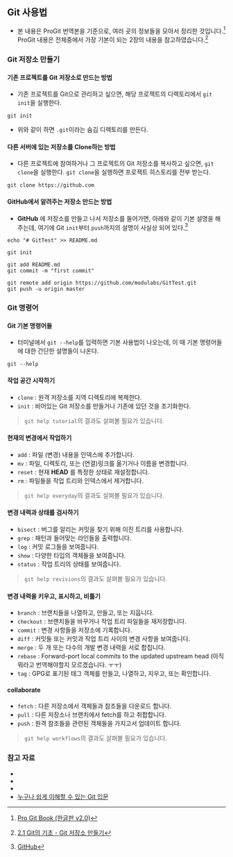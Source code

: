## Git 사용법

* 본 내용은 ProGit 번역본을 기준으로, 여러 곳의 정보들을 모아서 정리한 것입니다.[^ProGit] ProGit 내용은 전체중에서 가장 기본이 되는 2장의 내용을 참고하였습니다.[^ProGit_Ch2]


### Git 저장소 만들기

#### 기존 프로젝트를 Git 저장소로 만드는 방법

* 기존 프로젝트를 Git으로 관리하고 싶으면, 해당 프로젝트의 디렉토리에서 `git init`을 실행한다.

```
git init
```

* 위와 같이 하면 `.git`이라는 숨김 디렉토리를 만든다.

#### 다른 서버에 있는 저장소를 Clone하는 방법

* 다른 프로젝트에 참여하거나 그 프로젝트의 Git 저장소를 복사하고 싶으면, `git clone`을 실행한다. `git clone`을 실행하면 프로젝트 히스토리를 전부 받는다.

```
git clone https://github.com
```


#### GitHub에서 알려주는 저장소 만드는 방법

* **GitHub** 에 저장소를 만들고 나서 저장소를 들어가면, 아래와 같이 기본 설명을 해주는데, 여기에 Git `init`부터 `push`까지의 설명이 사실상 되어 있다.[^GitHub] 


```
echo "# GitTest" >> README.md

git init

git add README.md
git commit -m "first commit"

git remote add origin https://github.com/modulabs/GitTest.git
git push -u origin master
```

### Git 명령어

#### Git 기본 명령어들
 
* 터미널에서 `git --help`를 입력하면 기본 사용법이 나오는데, 이 때 기본 명령어들에 대한 간단한 설명들이 나온다. 

```
git --help
```

#### 작업 공간 시작하기

* `clone` : 원격 저장소를 지역 디렉토리에 복제한다.
* `init` : 비어있는 Git 저장소를 만들거나 기존에 있던 것을 초기화한다.

> `git help tutorial`의 결과도 살펴볼 필요가 있습니다.

#### 현재의 변경에서 작업하기

* `add` : 파일 (변경) 내용을 인덱스에 추가합니다.
* `mv` : 파일, 디렉토리, 또는 (연결)링크를 옮기거나 이름을 변경합니다.
* `reset` : 현재 **HEAD** 를 특정한 상태로 재설정합니다.
* `rm` : 파일들을 작업 트리와 인덱스에서 제거합니다.

> `git help everyday`의 결과도 살펴볼 필요가 있습니다.

#### 변경 내력과 상태를 검사하기

* `bisect` : 버그를 알리는 커밋을 찾기 위해 이진 트리를 사용합니다.
* `grep` : 패턴과 들어맞는 라인들을 출력합니다.
* `log` : 커밋 로그들을 보여줍니다.
* `show` : 다양한 타입의 객체들을 보여줍니다.
* `status` : 작업 트리의 상태를 보여줍니다.

> `git help revisions`의 결과도 살펴볼 필요가 있습니다.

#### 변경 내력을 키우고, 표시하고, 비틀기

* `branch` : 브랜치들을 나열하고, 만들고, 또는 지웁니다.
* `checkout` : 브랜치들을 바꾸거나 작업 트리 파일들을 재저장합니다.
* `commit` : 변경 사항들을 저장소에 기록합니다.
* `diff` : 커밋들 또는 커밋과 작업 트리 사이의 변경 사항을 보여줍니다.
* `merge` : 두 개 또는 다수의 개발 변경 내력을 서로 합칩니다.
* `rebase` : Forward-port local commits to the updated upstream head (아직 뭐라고 번역해야할지 모르겠습니다. ㅜㅜ)
* `tag` : GPG로 표기된 태그 객체를 만들고, 나열하고, 지우고, 또는 확인합니다.

#### collaborate

* `fetch` : 다른 저장소에서 객체들과 참조들을 다운로드 합니다.
* `pull` : 다른 저장소나 브랜치에서 fetch를 하고 취합합니다.
* `push` : 원격 참조들을 관련된 객체들을 가지고서 업데이트 합니다.

> `git help workflows`의 결과도 살펴볼 필요가 있습니다.

### 참고 자료

* [^ProGit]: [Pro Git Book (한글판 v2.0)](https://git-scm.com/book/ko/v2/)
* [^ProGit_Ch2]: [2.1 Git의 기초 - Git 저장소 만들기](https://git-scm.com/book/ko/v2/Git의-기초-Git-저장소-만들기)
* [^GitHub]: [GitHub](https://github.com)
* [누구나 쉽게 이해할 수 있는 Git 입문](https://backlogtool.com/git-guide/kr/)
